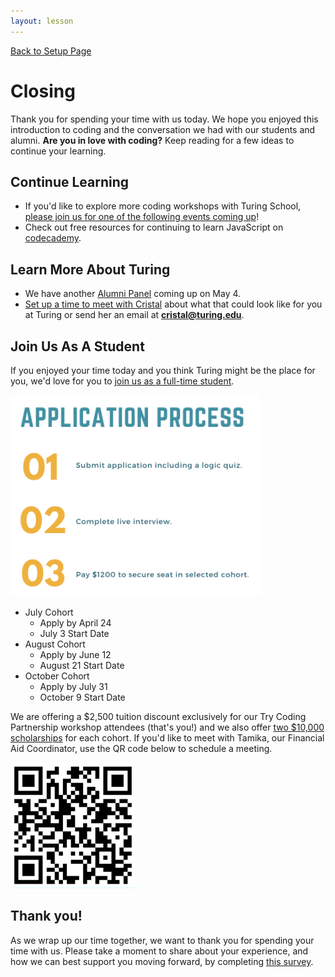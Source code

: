 ```yaml
---
layout: lesson
---
```


<a href="../">Back to Setup Page</a>

# Closing
Thank you for spending your time with us today. We hope you enjoyed this introduction to coding and the conversation we had with our students and alumni. <strong>Are you in love with coding?</strong> Keep reading for a few ideas to continue your learning.

## Continue Learning
- If you'd like to explore more coding workshops with Turing School, <a target="blank" href="https://turing.edu/try-coding">please join us for one of the following events coming up</a>!
- Check out free resources for continuing to learn JavaScript on <a target="blank" href="https://www.codecademy.com/catalog/language/javascript">codecademy</a>.

## Learn More About Turing
- We have another <a href="https://www.eventbrite.com/e/turing-alumni-panel-tickets-619440211347?_eboga=UA-103295514-1" target="blank">Alumni Panel</a> coming up on May 4. 
- <a href="https://go.oncehub.com/CristalTorresLopez" target="blank">Set up a time to meet with Cristal</a> about what that could look like for you at Turing or send her an email at <strong>cristal@turing.edu</strong>.

## Join Us As A Student
If you enjoyed your time today and you think Turing might be the place for you, we'd love for you to <a href="https://apply.turing.edu/" target="blank">join us as a full-time student</a>.

<img src="../assets/app-process.png" alt="Three steps of Turing's application and enrollment process" width="400px"/>

- July Cohort
  - Apply by April 24
  - July 3 Start Date
- August Cohort
  - Apply by June 12
  - August 21 Start Date
- October Cohort
  - Apply by July 31
  - October 9 Start Date

We are offering a $2,500 tuition discount exclusively for our Try Coding Partnership workshop attendees (that's you!) and we also offer <a href="https://turing.edu/financing/scholarships" target="blank">two $10,000 scholarships</a> for each cohort. If you'd like to meet with Tamika, our Financial Aid Coordinator, use the QR code below to schedule a meeting.

<img src="../assets/tamika-qr.png" alt="QR code to meet with Tamika" width="200px"/>

## Thank you!
As we wrap up our time together, we want to thank you for spending your time with us. Please take a moment to share about your experience, and how we can best support you moving forward, by completing <a href="https://docs.google.com/forms/d/e/1FAIpQLSdw1p2ey9d88VJ3-U-yXiaU411fc7zyG7Pd1AoTl3CzOYjL9Q/viewform" target="blank">this survey</a>.